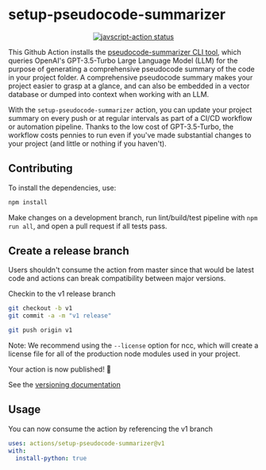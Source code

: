 # setup-pseudocode-summarizer

<p align="center">
  <a href="https://github.com/actions/javascript-action/actions"><img alt="javscript-action status" src="https://github.com/actions/javascript-action/workflows/units-test/badge.svg"></a>
</p>

This Github Action installs the [pseudocode-summarizer CLI tool](https://github.com/Promptly-Technologies-LLC/pseudocode-summarizer), which queries OpenAI's GPT-3.5-Turbo Large Language Model (LLM) for the purpose of generating a comprehensive pseudocode summary of the code in your project folder. A comprehensive pseudocode summary makes your project easier to grasp at a glance, and can also be embedded in a vector database or dumped into context when working with an LLM. 

With the `setup-pseudocode-summarizer` action, you can update your project summary on every push or at regular intervals as part of a CI/CD workflow or automation pipeline. Thanks to the low cost of GPT-3.5-Turbo, the workflow costs pennies to run even if you've made substantial changes to your project (and little or nothing if you haven't).

## Contributing

To install the dependencies, use:

```bash
npm install
```

Make changes on a development branch, run lint/build/test pipeline with `npm run all`, and open a pull request if all tests pass.

## Create a release branch

Users shouldn't consume the action from master since that would be latest code and actions can break compatibility between major versions.

Checkin to the v1 release branch

```bash
git checkout -b v1
git commit -a -m "v1 release"
```

```bash
git push origin v1
```

Note: We recommend using the `--license` option for ncc, which will create a license file for all of the production node modules used in your project.

Your action is now published! :rocket:

See the [versioning documentation](https://github.com/actions/toolkit/blob/master/docs/action-versioning.md)

## Usage

You can now consume the action by referencing the v1 branch

```yaml
uses: actions/setup-pseudocode-summarizer@v1
with:
  install-python: true
```
